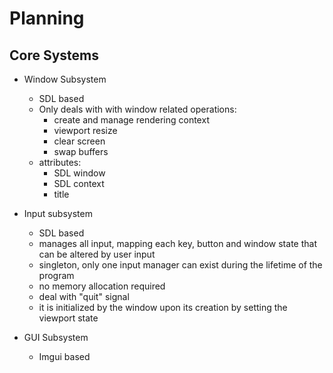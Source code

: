 # Planning

## Core Systems

- Window Subsystem
   + SDL based
   + Only deals with with window related operations:
      * create and manage rendering context
      * viewport resize
      * clear screen
      * swap buffers
   + attributes:
      * SDL window
      * SDL context
      * title

- Input subsystem
   + SDL based
   + manages all input, mapping each key, button and window state that can be altered by user input
   + singleton, only one input manager can exist during the lifetime of the program
   + no memory allocation required
   + deal with "quit" signal
   + it is initialized by the window upon its creation by setting the viewport state

- GUI Subsystem
   + Imgui based

